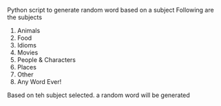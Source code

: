 Python script to generate random word based on a subject
Following are the subjects
1. Animals
2. Food
3. Idioms
4. Movies
5. People & Characters
6. Places
7. Other
8. Any Word Ever!

Based on teh subject selected. a random word will be generated
